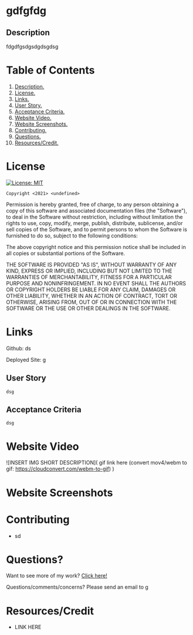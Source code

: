 # gdfgfdg
  <a name="desc"></a>
## Description
fdgdfgsdgsdgdsgdsg  

# Table of Contents
1. [ Description. ](#desc)
2. [ License. ](#license)
3. [ Links. ](#links)
4. [ User Story. ](#userStory)
5. [ Acceptance Criteria. ](#acceptance)
6. [ Website Video. ](#video)
7. [ Website Screenshots. ](#screenshots)
8. [ Contributing. ](#contrib)
9. [ Questions. ](#questions)
10. [ Resources/Credit. ](#credit)

<a name="license"></a>
# License
  [![License: MIT](https://img.shields.io/badge/License-MIT-yellow.svg)](https://opensource.org/licenses/MIT)

    Copyright <2021> <undefined>

Permission is hereby granted, free of charge, to any person obtaining a copy of this software and associated documentation files (the "Software"), to deal in the Software without restriction, including without limitation the rights to use, copy, modify, merge, publish, distribute, sublicense, and/or sell copies of the Software, and to permit persons to whom the Software is furnished to do so, subject to the following conditions:

The above copyright notice and this permission notice shall be included in all copies or substantial portions of the Software.

THE SOFTWARE IS PROVIDED "AS IS", WITHOUT WARRANTY OF ANY KIND, EXPRESS OR IMPLIED, INCLUDING BUT NOT LIMITED TO THE WARRANTIES OF MERCHANTABILITY, FITNESS FOR A PARTICULAR PURPOSE AND NONINFRINGEMENT. IN NO EVENT SHALL THE AUTHORS OR COPYRIGHT HOLDERS BE LIABLE FOR ANY CLAIM, DAMAGES OR OTHER LIABILITY, WHETHER IN AN ACTION OF CONTRACT, TORT OR OTHERWISE, ARISING FROM, OUT OF OR IN CONNECTION WITH THE SOFTWARE OR THE USE OR OTHER DEALINGS IN THE SOFTWARE.

<a name="links"></a>
# Links
  
Github: ds
  
Deployed Site: g

<a name="userStory"></a>
## User Story
  
  ```
dsg
  ```

  <a name="acceptance"></a>
  ## Acceptance Criteria
  
  ```
dsg
  ```
  
  <a name="video"></a>
  # Website Video
  
  ![INSERT IMG SHORT DESCRIPTION]( gif link here (convert mov4/webm to gif: https://cloudconvert.com/webm-to-gif) )
  
  <a name="screenshots"></a>
  # Website Screenshots
  
  <a name="contrib"></a>
  # Contributing
  
  * sd

  <a name="questions"></a>
  # Questions?
  Want to see more of my work? [Click here!](https://github.com/gsd)

  Questions/comments/concerns? Please send an email to g
  
  <a name="credit"></a>
  # Resources/Credit
  
  * LINK HERE
  